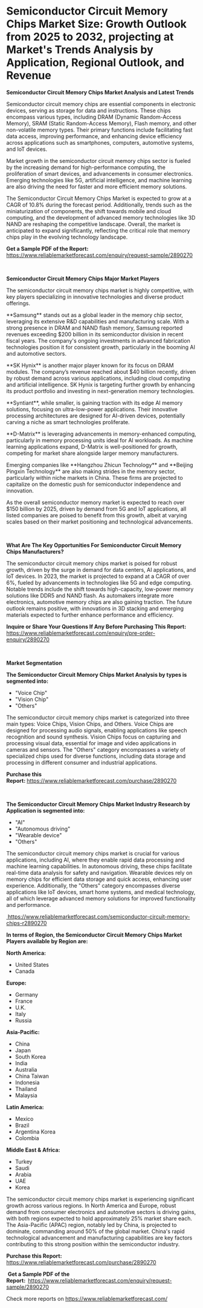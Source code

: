<p><h1>Semiconductor Circuit Memory Chips Market Size: Growth Outlook from 2025 to 2032, projecting at Market's Trends Analysis by Application, Regional Outlook, and Revenue</h1></p><p><strong>Semiconductor Circuit Memory Chips Market Analysis and Latest Trends</strong></p>
<p><p>Semiconductor circuit memory chips are essential components in electronic devices, serving as storage for data and instructions. These chips encompass various types, including DRAM (Dynamic Random-Access Memory), SRAM (Static Random-Access Memory), Flash memory, and other non-volatile memory types. Their primary functions include facilitating fast data access, improving performance, and enhancing device efficiency across applications such as smartphones, computers, automotive systems, and IoT devices.</p><p>Market growth in the semiconductor circuit memory chips sector is fueled by the increasing demand for high-performance computing, the proliferation of smart devices, and advancements in consumer electronics. Emerging technologies like 5G, artificial intelligence, and machine learning are also driving the need for faster and more efficient memory solutions.</p><p>The Semiconductor Circuit Memory Chips Market is expected to grow at a CAGR of 10.8% during the forecast period. Additionally, trends such as the miniaturization of components, the shift towards mobile and cloud computing, and the development of advanced memory technologies like 3D NAND are reshaping the competitive landscape. Overall, the market is anticipated to expand significantly, reflecting the critical role that memory chips play in the evolving technology landscape.</p></p>
<p><strong>Get a Sample PDF of the Report:&nbsp;</strong> <a href="https://www.reliablemarketforecast.com/enquiry/request-sample/2890270?utm_campaign=3076&utm_medium=2&utm_source=Github&utm_content=ia&utm_term=14032025&utm_id=semiconductor-circuit-memory-chips">https://www.reliablemarketforecast.com/enquiry/request-sample/2890270</a></p>
<p>&nbsp;</p>
<p><strong>Semiconductor Circuit Memory Chips Major Market Players</strong></p>
<p><p>The semiconductor circuit memory chips market is highly competitive, with key players specializing in innovative technologies and diverse product offerings. </p><p>**Samsung** stands out as a global leader in the memory chip sector, leveraging its extensive R&D capabilities and manufacturing scale. With a strong presence in DRAM and NAND flash memory, Samsung reported revenues exceeding $200 billion in its semiconductor division in recent fiscal years. The company's ongoing investments in advanced fabrication technologies position it for consistent growth, particularly in the booming AI and automotive sectors.</p><p>**SK Hynix** is another major player known for its focus on DRAM modules. The company’s revenue reached about $40 billion recently, driven by robust demand across various applications, including cloud computing and artificial intelligence. SK Hynix is targeting further growth by enhancing its product portfolio and investing in next-generation memory technologies.</p><p>**Syntiant**, while smaller, is gaining traction with its edge AI memory solutions, focusing on ultra-low-power applications. Their innovative processing architectures are designed for AI-driven devices, potentially carving a niche as smart technologies proliferate. </p><p>**D-Matrix** is leveraging advancements in memory-enhanced computing, particularly in memory processing units ideal for AI workloads. As machine learning applications expand, D-Matrix is well-positioned for growth, competing for market share alongside larger memory manufacturers.</p><p>Emerging companies like **Hangzhou Zhicun Technology** and **Beijing Pingxin Technology** are also making strides in the memory sector, particularly within niche markets in China. These firms are projected to capitalize on the domestic push for semiconductor independence and innovation.</p><p>As the overall semiconductor memory market is expected to reach over $150 billion by 2025, driven by demand from 5G and IoT applications, all listed companies are poised to benefit from this growth, albeit at varying scales based on their market positioning and technological advancements.</p></p>
<p>&nbsp;</p>
<p><strong>What Are The Key Opportunities For Semiconductor Circuit Memory Chips Manufacturers?</strong></p>
<p><p>The semiconductor circuit memory chips market is poised for robust growth, driven by the surge in demand for data centers, AI applications, and IoT devices. In 2023, the market is projected to expand at a CAGR of over 6%, fueled by advancements in technologies like 5G and edge computing. Notable trends include the shift towards high-capacity, low-power memory solutions like DDR5 and NAND flash. As automakers integrate more electronics, automotive memory chips are also gaining traction. The future outlook remains positive, with innovations in 3D stacking and emerging materials expected to further enhance performance and efficiency.</p></p>
<p><strong>Inquire or Share Your Questions If Any Before Purchasing This Report:</strong> <a href="https://www.reliablemarketforecast.com/enquiry/pre-order-enquiry/2890270?utm_campaign=3076&utm_medium=2&utm_source=Github&utm_content=ia&utm_term=14032025&utm_id=semiconductor-circuit-memory-chips">https://www.reliablemarketforecast.com/enquiry/pre-order-enquiry/2890270</a></p>
<p>&nbsp;</p>
<p><strong>Market Segmentation</strong></p>
<p><strong>The Semiconductor Circuit Memory Chips Market Analysis by types is segmented into:</strong></p>
<p><ul><li>"Voice Chip"</li><li>"Vision Chip"</li><li>"Others"</li></ul></p>
<p><p>The semiconductor circuit memory chips market is categorized into three main types: Voice Chips, Vision Chips, and Others. Voice Chips are designed for processing audio signals, enabling applications like speech recognition and sound synthesis. Vision Chips focus on capturing and processing visual data, essential for image and video applications in cameras and sensors. The "Others" category encompasses a variety of specialized chips used for diverse functions, including data storage and processing in different consumer and industrial applications.</p></p>
<p><strong>Purchase this Report:&nbsp;</strong><a href="https://www.reliablemarketforecast.com/purchase/2890270?utm_campaign=3076&utm_medium=2&utm_source=Github&utm_content=ia&utm_term=14032025&utm_id=semiconductor-circuit-memory-chips">https://www.reliablemarketforecast.com/purchase/2890270</a></p>
<p>&nbsp;</p>
<p><strong>The Semiconductor Circuit Memory Chips Market Industry Research by Application is segmented into:</strong></p>
<p><ul><li>"AI"</li><li>"Autonomous driving"</li><li>"Wearable device"</li><li>"Others"</li></ul></p>
<p><p>The semiconductor circuit memory chips market is crucial for various applications, including AI, where they enable rapid data processing and machine learning capabilities. In autonomous driving, these chips facilitate real-time data analysis for safety and navigation. Wearable devices rely on memory chips for efficient data storage and quick access, enhancing user experience. Additionally, the "Others" category encompasses diverse applications like IoT devices, smart home systems, and medical technology, all of which leverage advanced memory solutions for improved functionality and performance.</p></p>
<p><a href="https://www.reliablemarketforecast.com/semiconductor-circuit-memory-chips-r2890270?utm_campaign=3076&utm_medium=2&utm_source=Github&utm_content=ia&utm_term=14032025&utm_id=semiconductor-circuit-memory-chips">&nbsp;https://www.reliablemarketforecast.com/semiconductor-circuit-memory-chips-r2890270</a></p>
<p><strong>In terms of Region, the Semiconductor Circuit Memory Chips Market Players available by Region are:</strong></p>
<p>
    <p> <strong> North America: </strong>
        <ul>
            <li>United States</li>
            <li>Canada</li>
        </ul>
        </p> 
    <p> <strong> Europe: </strong>
        <ul>
            <li>Germany</li>
            <li>France</li>
            <li>U.K.</li>
            <li>Italy</li>
            <li>Russia</li>
        </ul>
        </p> 
    <p> <strong> Asia-Pacific: </strong>
        <ul>
            <li>China</li>
            <li>Japan</li>
            <li>South Korea</li>
            <li>India</li>
            <li>Australia</li>
            <li>China Taiwan</li>
            <li>Indonesia</li>
            <li>Thailand</li>
            <li>Malaysia</li>
        </ul>
        </p> 
    <p> <strong> Latin America: </strong>
        <ul>
            <li>Mexico</li>
            <li>Brazil</li>
            <li>Argentina Korea</li>
            <li>Colombia</li>
        </ul>
        </p> 
    <p> <strong> Middle East & Africa: </strong>
        <ul>
            <li>Turkey</li>
            <li>Saudi</li>
            <li>Arabia</li>
            <li>UAE</li>
            <li>Korea</li>
        </ul>
    </p>
    </p>
<p><p>The semiconductor circuit memory chips market is experiencing significant growth across various regions. In North America and Europe, robust demand from consumer electronics and automotive sectors is driving gains, with both regions expected to hold approximately 25% market share each. The Asia-Pacific (APAC) region, notably led by China, is projected to dominate, commanding around 50% of the global market. China's rapid technological advancement and manufacturing capabilities are key factors contributing to this strong position within the semiconductor industry.</p></p>
<p><strong>Purchase this Report: </strong><a href="https://www.reliablemarketforecast.com/purchase/2890270?utm_campaign=3076&utm_medium=2&utm_source=Github&utm_content=ia&utm_term=14032025&utm_id=semiconductor-circuit-memory-chips">https://www.reliablemarketforecast.com/purchase/2890270</a></p>
<p>&nbsp;<strong>Get a Sample PDF of the Report:&nbsp;&nbsp;</strong><a href="https://www.reliablemarketforecast.com/enquiry/request-sample/2890270?utm_campaign=3076&utm_medium=2&utm_source=Github&utm_content=ia&utm_term=14032025&utm_id=semiconductor-circuit-memory-chips">https://www.reliablemarketforecast.com/enquiry/request-sample/2890270</a></p>
<p><strong></strong></p>
<p>Check more reports on <a href="https://www.reliablemarketforecast.com/?utm_campaign=3076&utm_medium=2&utm_source=Github&utm_content=ia&utm_term=14032025&utm_id=semiconductor-circuit-memory-chips">https://www.reliablemarketforecast.com/</a></p>